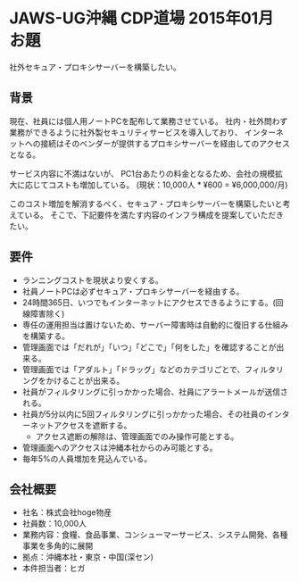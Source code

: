 # JAWS-UG沖縄 CDP道場 2015年01月 お題

社外セキュア・プロキシサーバーを構築したい。


## 背景
現在、社員には個人用ノートPCを配布して業務させている。
社内・社外問わず業務ができるように社外製セキュリティサービスを導入しており、
インターネットへの接続はそのベンダーが提供するプロキシサーバーを経由してのアクセスとなる。

サービス内容に不満はないが、
PC1台あたりの料金となるため、会社の規模拡大に応じてコストも増加している。
(現状：10,000人 * ¥600 = ¥6,000,000/月)

このコスト増加を解消するべく、セキュア・プロキシサーバーを構築したいと考えている。
そこで、下記要件を満たす内容のインフラ構成を提案していただきたい。


## 要件
- ランニングコストを現状より安くする。
- 社員ノートPCは必ずセキュア・プロキシサーバーを経由する。
- 24時間365日、いつでもインターネットにアクセスできるようにする。(回線障害除く)
- 専任の運用担当は置けないため、サーバー障害時は自動的に復旧する仕組みを構築する。
- 管理画面では「だれが」「いつ」「どこで」「何をした」を確認することが出来る。
- 管理画面では「アダルト」「ドラッグ」などのカテゴリごとで、フィルタリングをかけることが出来る。
- 社員がフィルタリングに引っかかった場合、社員にアラートメールが送信される。
- 社員が5分以内に5回フィルタリングに引っかかった場合、その社員のインターネットアクセスを遮断する。
    - アクセス遮断の解除は、管理画面でのみ操作可能とする。
- 管理画面へのアクセスは沖縄本社からのみ可能とする。
- 毎年5%の人員増加を見込んでいる。


## 会社概要
- 社名：株式会社hoge物産
- 社員数：10,000人
- 業務内容：食糧、食品事業、コンシューマーサービス、システム開発、各種事業を多角的に展開
- 拠点：沖縄本社・東京・中国(深セン)
- 本件担当者：ヒガ
